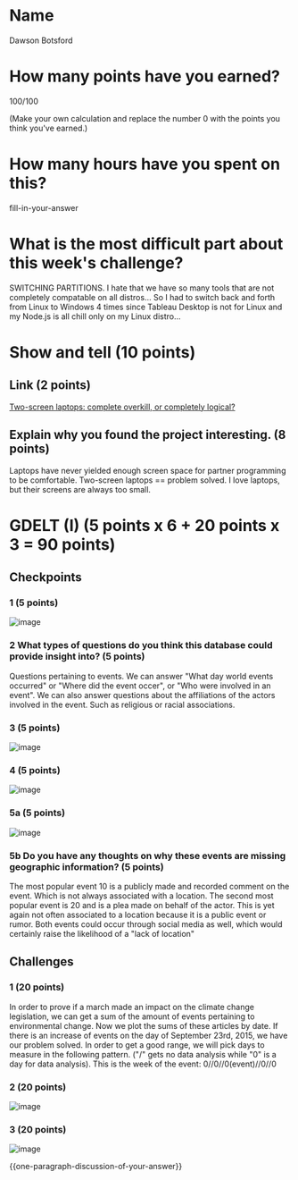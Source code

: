 # Name
Dawson Botsford

# How many points have you earned?

100/100

(Make your own calculation and replace the number 0 with the points you think you've earned.)

# How many hours have you spent on this?

fill-in-your-answer

# What is the most difficult part about this week's challenge?
SWITCHING PARTITIONS. I hate that we have so many tools that are not completely compatable on all distros... So I had to switch back and forth from Linux to Windows 4 times since Tableau Desktop is not for Linux and my Node.js is all chill only on my Linux distro...

# Show and tell (10 points)

## Link (2 points)

[Two-screen laptops: complete overkill, or completely logical?](http://www.pcauthority.com.au/News/264208,two-screen-laptops-complete-overkill-or-completely-logical.aspx)

## Explain why you found the project interesting. (8 points)
Laptops have never yielded enough screen space for partner programming to be comfortable. Two-screen laptops == problem solved. I love laptops, but their screens are always too small.

# GDELT (I) (5 points x 6 + 20 points x 3 = 90 points)

## Checkpoints

### 1 (5 points)

![image](http://i.imgur.com/oQTEhao.png)

### 2 What types of questions do you think this database could provide insight into? (5 points)
Questions pertaining to events. We can answer "What day world events occurred" or "Where did the event occer", or "Who were involved in an event". We can also answer questions about the affiliations of the actors involved in the event. Such as religious or racial associations.

### 3 (5 points)

![image](http://i.imgur.com/viD0loo.png)

### 4 (5 points)

![image](http://i.imgur.com/dkYPr1Q.png)

### 5a (5 points)

![image](http://i.imgur.com/d2u3RSx.png)

### 5b Do you have any thoughts on why these events are missing geographic information? (5 points)
The most popular event 10 is a publicly made and recorded comment on the event. Which is not always associated with a location.
The second most popular event is 20 and is a plea made on behalf of the actor. This is yet again not often associated to a location because it is a public event or rumor. Both events could occur through social media as well, which would certainly raise the likelihood of a "lack of location"

## Challenges

### 1 (20 points)
In order to prove if a march made an impact on the climate change legislation, we can get a sum of the amount of events pertaining to environmental change. Now we plot the sums of these articles by date. If there is an increase of events on the day of September 23rd, 2015, we have our problem solved. In order to get a good range, we will pick days to measure in the following pattern. ("/" gets no data analysis while "0" is a day for data analysis). This is the week of the event:
0//0//0(event)//0//0

### 2 (20 points)

![image](http://i.imgur.com/IqBto3d.png)

### 3 (20 points)

![image](image.png?raw=true)

{{one-paragraph-discussion-of-your-answer}}
